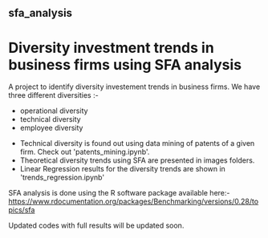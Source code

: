 ## sfa_analysis

Diversity investment trends in business firms using SFA analysis
=====================
A project to identify diversity investement trends in business firms.
We have three different diversities :- 
* operational diversity
* technical diversity
* employee diversity 

+ Technical diversity is found out using data mining of patents of a given firm. Check out 'patents_mining.ipynb'. 
+ Theoretical diversity trends using SFA are presented in images folders.
+ Linear Regression results for the diversity trends are shown in 'trends_regression.ipynb' 

SFA analysis is done using the R software package available here:-
https://www.rdocumentation.org/packages/Benchmarking/versions/0.28/topics/sfa

Updated codes with full results will be updated soon.
